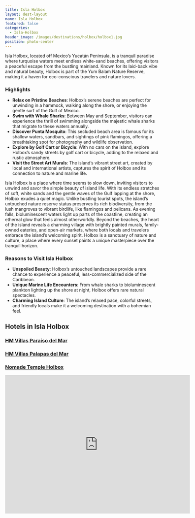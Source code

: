 ```yaml
---
title: Isla Holbox
layout: dest-layout
name: Isla Holbox
featured: false
categories:
  - Isla-Holbox
header_image: /images/destinations/holbox/holbox1.jpg
position: photo-center
---
```



Isla Holbox, located off Mexico’s Yucatán Peninsula, is a tranquil paradise where turquoise waters meet endless white-sand beaches, offering visitors a peaceful escape from the bustling mainland. Known for its laid-back vibe and natural beauty, Holbox is part of the Yum Balam Nature Reserve, making it a haven for eco-conscious travelers and nature lovers.

### Highlights  
- **Relax on Pristine Beaches**: Holbox’s serene beaches are perfect for unwinding in a hammock, walking along the shore, or enjoying the gentle surf of the Gulf of Mexico.  
- **Swim with Whale Sharks**: Between May and September, visitors can experience the thrill of swimming alongside the majestic whale sharks that migrate to these waters annually.  
- **Discover Punta Mosquito**: This secluded beach area is famous for its shallow waters, sandbars, and sightings of pink flamingos, offering a breathtaking spot for photography and wildlife observation.  
- **Explore by Golf Cart or Bicycle**: With no cars on the island, explore Holbox’s sandy streets by golf cart or bicycle, adding to the relaxed and rustic atmosphere.  
- **Visit the Street Art Murals**: The island’s vibrant street art, created by local and international artists, captures the spirit of Holbox and its connection to nature and marine life.  

Isla Holbox is a place where time seems to slow down, inviting visitors to unwind and savor the simple beauty of island life. With its endless stretches of soft, white sands and the gentle waves of the Gulf lapping at the shore, Holbox exudes a quiet magic. Unlike bustling tourist spots, the island’s untouched nature reserve status preserves its rich biodiversity, from the lush mangroves to vibrant birdlife, like flamingos and pelicans. As evening falls, bioluminescent waters light up parts of the coastline, creating an ethereal glow that feels almost otherworldly. Beyond the beaches, the heart of the island reveals a charming village with brightly painted murals, family-owned eateries, and open-air markets, where both locals and travelers embrace the island’s welcoming spirit. Holbox is a sanctuary of nature and culture, a place where every sunset paints a unique masterpiece over the tranquil horizon.


### Reasons to Visit Isla Holbox  
- **Unspoiled Beauty**: Holbox’s untouched landscapes provide a rare chance to experience a peaceful, less-commercialized side of the Caribbean.  
- **Unique Marine Life Encounters**: From whale sharks to bioluminescent plankton lighting up the shore at night, Holbox offers rare natural spectacles.    
- **Charming Island Culture**: The island’s relaxed pace, colorful streets, and friendly locals make it a welcoming destination with a bohemian feel.   



## Hotels in Isla Holbox
<section class='grid'>

<div class="col-3_sm-4_xs-6 padded-1">
    <a href="/hotels/villasparaiso">
        <div class="bg-image square" style="background-image:url('/images/hotels/villasparaiso/villasparaiso1.jpg')">  </div>
        <h3 class='center'>HM Villas Paraiso del Mar</h3>        
        </a>  
</div>

<div class="col-3_sm-4_xs-6 padded-1">
    <a href="/hotels/villaspalapas">
        <div class="bg-image square" style="background-image:url('/images/hotels/villaspalapas/villaspalapas1.jpg')" ></div>
        <h3 class="center" > HM Villas Palapas del Mar</h3>
    </a>
</div>

<div class="col-3_sm-4_xs-6 padded-1">
    <a href="/hotels/nomadeholbox">
        <div class="bg-image square" style="background-image:url('/images/hotels/nomadeholbox/nomadeholbox1.jpg')" ></div>
        <h3 class="center" > Nomade Temple Holbox</h3>
    </a>
</div>

<div class='map-container center margin-1'>

<iframe src="https://www.google.com/maps/embed?pb=!1m18!1m12!1m3!1d237497.64142873973!2d-87.41910910656097!3d21.550739820628074!2m3!1f0!2f0!3f0!3m2!1i1024!2i768!4f13.1!3m3!1m2!1s0x8f4d9677b0abe2f1%3A0xa56edc4fcc77e54e!2sHolbox!5e0!3m2!1ses!2ses!4v1739389294229!5m2!1ses!2ses" width="600" height="450" style="border:0;" allowfullscreen="" loading="lazy" referrerpolicy="no-referrer-when-downgrade"></iframe>
</div>

</section>